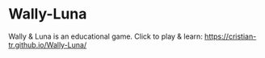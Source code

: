 # Wally-Luna
Wally &amp; Luna is an educational game. Click to play & learn: https://cristian-tr.github.io/Wally-Luna/
